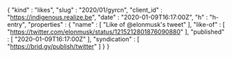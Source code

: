 {
  "kind" : "likes",
  "slug" : "2020/01/gyrcn",
  "client_id" : "https://indigenous.realize.be",
  "date" : "2020-01-09T16:17:00Z",
  "h" : "h-entry",
  "properties" : {
    "name" : [ "Like of @elonmusk's tweet" ],
    "like-of" : [ "https://twitter.com/elonmusk/status/1215212801876090880" ],
    "published" : [ "2020-01-09T16:17:00Z" ],
    "syndication" : [ "https://brid.gy/publish/twitter" ]
  }
}
